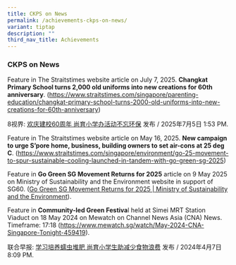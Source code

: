 ```yaml
---
title: CKPS on News
permalink: /achievements-ckps-on-news/
variant: tiptap
description: ""
third_nav_title: Achievements
---
```

<h3>CKPS on News</h3>
<p></p>
<p>Feature in The Straitstimes website article on July 7, 2025. <strong>Changkat Primary School turns 2,000 old uniforms into new creations for 60th anniversary</strong>.
(<a href="https://www.straitstimes.com/singapore/parenting-education/changkat-primary-school-turns-2000-old-uniforms-into-new-creations-for-60th-anniversary" rel="noopener nofollow" target="_blank">https://www.straitstimes.com/singapore/parenting-education/changkat-primary-school-turns-2000-old-uniforms-into-new-creations-for-60th-anniversary</a>)</p>
<p>8视界: <a href="https://www.8world.com/singapore/changkat-primary-school-celebrates-60-years-2838216" rel="noopener nofollow" target="_blank">欢庆建校60周年 尚育小学办活动不忘环保</a> 发布
/ 2025年7月5日 1:53 PM.</p>
<p>Feature in The Straitstimes website article on May 16, 2025. <strong>New campaign to urge S’pore home, business, building owners to set air-cons at 25 deg C</strong>.
(<a href="https://www.straitstimes.com/singapore/environment/go-25-movement-to-spur-sustainable-cooling-launched-in-tandem-with-go-green-sg-2025" rel="noopener noreferrer nofollow" target="_blank">https://www.straitstimes.com/singapore/environment/go-25-movement-to-spur-sustainable-cooling-launched-in-tandem-with-go-green-sg-2025</a>)</p>
<p>Feature in <strong>Go Green SG Movement Returns for 2025</strong> article
on 9 May 2025 on Ministry of Sustainability and the Environment website
in support of SG60. (<a href="https://www.mse.gov.sg/latest-news/go-green-sg-movement-returns-for-2025" rel="noopener noreferrer nofollow" target="_blank">Go Green SG Movement Returns for 2025 | Ministry of Sustainability and the Environment</a>).</p>
<p>Feature in <strong>Community-led Green Festiva</strong>l held at Simei
MRT Station Viaduct on 18 May 2024 on Mewatch on Channel News Asia (CNA)
News. Timeframe: 17:18 (<a href="https://www.mewatch.sg/watch/May-2024-CNA-Singapore-Tonight-459419" rel="noopener noreferrer nofollow" target="_blank">https://www.mewatch.sg/watch/May-2024-CNA-Singapore-Tonight-459419</a>).
<br>
</p>
<p>联合早报: <a href="https://www.zaobao.com.sg/news/singapore/story20240407-3205604?amp" rel="noopener noreferrer nofollow" target="_blank">学习培养蠕虫堆肥 尚育小学生助减少食物浪费</a> 发布
/ 2024年4月7日 8:09 PM.</p>